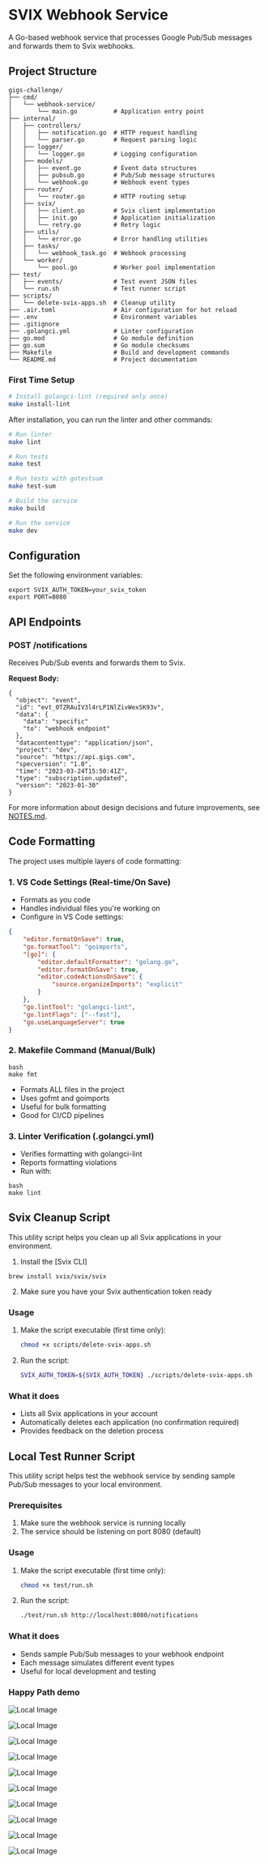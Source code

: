 # SVIX Webhook Service

A Go-based webhook service that processes Google Pub/Sub messages and forwards them to Svix webhooks.


## Project Structure
```
gigs-challenge/
├── cmd/
│   └── webhook-service/
│       └── main.go          # Application entry point
├── internal/
│   ├── controllers/
│   │   ├── notification.go  # HTTP request handling
│   │   └── parser.go        # Request parsing logic
│   ├── logger/
│   │   └── logger.go        # Logging configuration
│   ├── models/
│   │   ├── event.go         # Event data structures
│   │   ├── pubsub.go        # Pub/Sub message structures
│   │   └── webhook.go       # Webhook event types
│   ├── router/
│   │   └── router.go        # HTTP routing setup
│   ├── svix/
│   │   ├── client.go        # Svix client implementation
│   │   ├── init.go          # Application initialization
│   │   └── retry.go         # Retry logic
│   ├── utils/
│   │   └── error.go         # Error handling utilities
│   ├── tasks/
│   │   └── webhook_task.go  # Webhook processing
│   └── worker/
│       └── pool.go          # Worker pool implementation
├── test/
│   ├── events/              # Test event JSON files
│   └── run.sh               # Test runner script
├── scripts/
│   └── delete-svix-apps.sh  # Cleanup utility
├── .air.toml                # Air configuration for hot reload
├── .env                     # Environment variables
├── .gitignore
├── .golangci.yml            # Linter configuration
├── go.mod                   # Go module definition
├── go.sum                   # Go module checksums
├── Makefile                 # Build and development commands
└── README.md                # Project documentation
```

### First Time Setup
```bash
# Install golangci-lint (required only once)
make install-lint
```

After installation, you can run the linter and other commands:

```bash
# Run linter
make lint

# Run tests
make test

# Run tests with gotestsum
make test-sum

# Build the service
make build

# Run the service
make dev
```

## Configuration

Set the following environment variables:
```
export SVIX_AUTH_TOKEN=your_svix_token
export PORT=8080
```
## API Endpoints

### POST /notifications

Receives Pub/Sub events and forwards them to Svix.

**Request Body:**
```
{
  "object": "event",
  "id": "evt_0TZRAuIV3l4rLP1NlZivWexSK93v",
  "data": {
    "data": "specific"
    "to": "webhook endpoint"
  },
  "datacontenttype": "application/json",
  "project": "dev",
  "source": "https://api.gigs.com",
  "specversion": "1.0",
  "time": "2023-03-24T15:50:41Z",
  "type": "subscription.updated",
  "version": "2023-01-30"
}
```
For more information about design decisions and future improvements, see [NOTES.md](NOTES.md).

## Code Formatting

The project uses multiple layers of code formatting:

### 1. VS Code Settings (Real-time/On Save)
- Formats as you code
- Handles individual files you're working on
- Configure in VS Code settings:
```json
{
    "editor.formatOnSave": true,
    "go.formatTool": "goimports",
    "[go]": {
        "editor.defaultFormatter": "golang.go",
        "editor.formatOnSave": true,
        "editor.codeActionsOnSave": {
            "source.organizeImports": "explicit"
        }
    },
    "go.lintTool": "golangci-lint",
    "go.lintFlags": ["--fast"],
    "go.useLanguageServer": true
}
```

### 2. Makefile Command (Manual/Bulk)
```
bash
make fmt
```

- Formats ALL files in the project
- Uses gofmt and goimports
- Useful for bulk formatting
- Good for CI/CD pipelines

### 3. Linter Verification (.golangci.yml)
- Verifies formatting with golangci-lint
- Reports formatting violations
- Run with:
```
bash
make lint
```
## Svix Cleanup Script

This utility script helps you clean up all Svix applications in your environment.
1. Install the [Svix CLI] 
```
brew install svix/svix/svix
```
2. Make sure you have your Svix authentication token ready


### Usage

1. Make the script executable (first time only):
   ```bash
   chmod +x scripts/delete-svix-apps.sh
   ```

2. Run the script:
   ```bash
   SVIX_AUTH_TOKEN=${SVIX_AUTH_TOKEN} ./scripts/delete-svix-apps.sh
   ```

### What it does

- Lists all Svix applications in your account
- Automatically deletes each application (no confirmation required)
- Provides feedback on the deletion process

## Local Test Runner Script

This utility script helps test the webhook service by sending sample Pub/Sub messages to your local environment.

### Prerequisites

1. Make sure the webhook service is running locally
2. The service should be listening on port 8080 (default)

### Usage

1. Make the script executable (first time only):
   ```bash
   chmod +x test/run.sh
   ```

2. Run the script:
   ```bash
   ./test/run.sh http://localhost:8080/notifications
   ```


### What it does

- Sends sample Pub/Sub messages to your webhook endpoint
- Each message simulates different event types
- Useful for local development and testing

### Happy Path demo

![Local Image](./snaphsots/delete_apps.png)

![Local Image](./snaphsots/build.png)

![Local Image](./snaphsots/rundev2.png)

![Local Image](./snaphsots/rundev3.png)

![Local Image](./snaphsots/run_events.png)

![Local Image](./snaphsots/run_events2.png)

![Local Image](./snaphsots/svix_app.png)

![Local Image](./snaphsots/svix_app_2.png)

![Local Image](./snaphsots/endpoints.png)

![Local Image](./snaphsots/endpoint_events.png)


